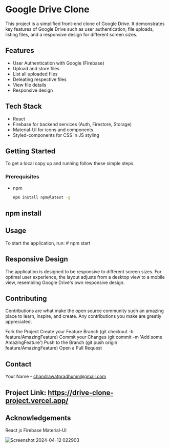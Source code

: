 # Google Drive Clone

This project is a simplified front-end clone of Google Drive. It demonstrates key features of Google Drive such as user authentication, file uploads, listing files, and a responsive design for different screen sizes.

## Features

- User Authentication with Google (Firebase)
- Upload and store files
- List all uploaded files
- Deleating respective files
- View file details
- Responsive design

## Tech Stack

- React
- Firebase for backend services (Auth, Firestore, Storage)
- Material-UI for icons and components
- Styled-components for CSS in JS styling

## Getting Started

To get a local copy up and running follow these simple steps.

### Prerequisites

- npm
  ```sh
  npm install npm@latest -g

## npm install

## Usage
To start the application, run: # npm start

## Responsive Design
The application is designed to be responsive to different screen sizes. For optimal user experience, the layout adjusts from a desktop view to a mobile view, resembling Google Drive's own responsive design.

## Contributing
Contributions are what make the open source community such an amazing place to learn, inspire, and create. Any contributions you make are greatly appreciated.

Fork the Project
Create your Feature Branch (git checkout -b feature/AmazingFeature)
Commit your Changes (git commit -m 'Add some AmazingFeature')
Push to the Branch (git push origin feature/AmazingFeature)
Open a Pull Request

## Contact
Your Name - chandrawatpradhumn@gmail.com

## Project Link: https://drive-clone-project.vercel.app/

## Acknowledgements
React js
Firebase
Material-UI




![Screenshot 2024-04-12 022903](https://github.com/PradhumnChandrawat/Google-Drive-Clone-Geekster/assets/133633873/500efeb4-682b-4fb4-aedb-6a2002acc925)

